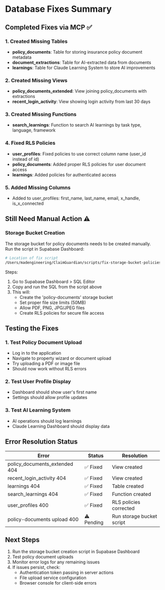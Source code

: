 # Database Fixes Summary

## Completed Fixes via MCP ✅

### 1. Created Missing Tables

- **policy_documents**: Table for storing insurance policy document metadata
- **document_extractions**: Table for AI-extracted data from documents
- **learnings**: Table for Claude Learning System to store AI improvements

### 2. Created Missing Views

- **policy_documents_extended**: View joining policy_documents with extractions
- **recent_login_activity**: View showing login activity from last 30 days

### 3. Created Missing Functions

- **search_learnings**: Function to search AI learnings by task type, language, framework

### 4. Fixed RLS Policies

- **user_profiles**: Fixed policies to use correct column name (user_id instead of id)
- **policy_documents**: Added proper RLS policies for user document access
- **learnings**: Added policies for authenticated access

### 5. Added Missing Columns

- Added to user_profiles: first_name, last_name, email, x_handle, is_x_connected

## Still Need Manual Action ⚠️

### Storage Bucket Creation

The storage bucket for policy documents needs to be created manually. Run the script in Supabase Dashboard:

```bash
# Location of fix script
/Users/madengineering/ClaimGuardian/scripts/fix-storage-bucket-policies.sql
```

Steps:

1. Go to Supabase Dashboard > SQL Editor
2. Copy and run the SQL from the script above
3. This will:
   - Create the 'policy-documents' storage bucket
   - Set proper file size limits (50MB)
   - Allow PDF, PNG, JPG/JPEG files
   - Create RLS policies for secure file access

## Testing the Fixes

### 1. Test Policy Document Upload

- Log in to the application
- Navigate to property wizard or document upload
- Try uploading a PDF or image file
- Should now work without RLS errors

### 2. Test User Profile Display

- Dashboard should show user's first name
- Settings should allow profile updates

### 3. Test AI Learning System

- AI operations should log learnings
- Claude Learning Dashboard should display data

## Error Resolution Status

| Error                         | Status     | Resolution                |
| ----------------------------- | ---------- | ------------------------- |
| policy_documents_extended 404 | ✅ Fixed   | View created              |
| recent_login_activity 404     | ✅ Fixed   | View created              |
| learnings 404                 | ✅ Fixed   | Table created             |
| search_learnings 404          | ✅ Fixed   | Function created          |
| user_profiles 400             | ✅ Fixed   | RLS policies corrected    |
| policy-documents upload 400   | ⚠️ Pending | Run storage bucket script |

## Next Steps

1. Run the storage bucket creation script in Supabase Dashboard
2. Test policy document uploads
3. Monitor error logs for any remaining issues
4. If issues persist, check:
   - Authentication token passing in server actions
   - File upload service configuration
   - Browser console for client-side errors
